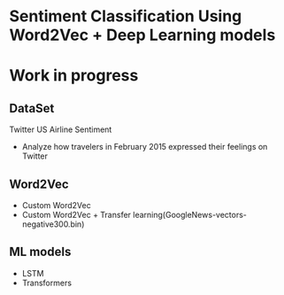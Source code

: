 # Sentiment Classification Using Word2Vec + Deep Learning models

# Work in progress

## DataSet

Twitter US Airline Sentiment
- Analyze how travelers in February 2015 expressed their feelings on Twitter

## Word2Vec
- Custom Word2Vec
- Custom Word2Vec + Transfer learning(GoogleNews-vectors-negative300.bin)


## ML models
- LSTM
- Transformers
